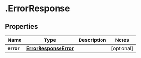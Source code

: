 # .ErrorResponse

## Properties

| Name         | Type          | Description   | Notes         |
| ------------ | ------------- | ------------- | ------------- |
| **error** | [**ErrorResponseError**](ErrorResponseError.md) |  | [optional]  |


